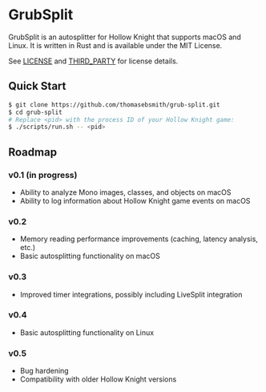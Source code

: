 # GrubSplit
GrubSplit is an autosplitter for Hollow Knight that supports macOS and Linux.
It is written in Rust and is available under the MIT License.

See [LICENSE](./LICENSE) and [THIRD\_PARTY](./THIRD_PARTY) for license details.

## Quick Start
```sh
$ git clone https://github.com/thomasebsmith/grub-split.git
$ cd grub-split
# Replace <pid> with the process ID of your Hollow Knight game:
$ ./scripts/run.sh -- <pid>
```

## Roadmap
### v0.1 (in progress)
- Ability to analyze Mono images, classes, and objects on macOS
- Ability to log information about Hollow Knight game events on macOS

### v0.2
- Memory reading performance improvements (caching, latency analysis, etc.)
- Basic autosplitting functionality on macOS

### v0.3
- Improved timer integrations, possibly including LiveSplit integration

### v0.4
- Basic autosplitting functionality on Linux

### v0.5
- Bug hardening
- Compatibility with older Hollow Knight versions
